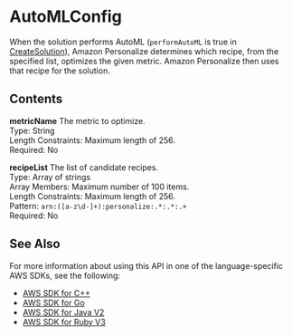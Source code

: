 # AutoMLConfig<a name="API_AutoMLConfig"></a>

When the solution performs AutoML \(`performAutoML` is true in [CreateSolution](API_CreateSolution.md)\), Amazon Personalize determines which recipe, from the specified list, optimizes the given metric\. Amazon Personalize then uses that recipe for the solution\.

## Contents<a name="API_AutoMLConfig_Contents"></a>

 **metricName**   <a name="personalize-Type-AutoMLConfig-metricName"></a>
The metric to optimize\.  
Type: String  
Length Constraints: Maximum length of 256\.  
Required: No

 **recipeList**   <a name="personalize-Type-AutoMLConfig-recipeList"></a>
The list of candidate recipes\.  
Type: Array of strings  
Array Members: Maximum number of 100 items\.  
Length Constraints: Maximum length of 256\.  
Pattern: `arn:([a-z\d-]+):personalize:.*:.*:.+`   
Required: No

## See Also<a name="API_AutoMLConfig_SeeAlso"></a>

For more information about using this API in one of the language\-specific AWS SDKs, see the following:
+  [ AWS SDK for C\+\+](https://docs.aws.amazon.com/goto/SdkForCpp/personalize-2018-05-22/AutoMLConfig) 
+  [ AWS SDK for Go](https://docs.aws.amazon.com/goto/SdkForGoV1/personalize-2018-05-22/AutoMLConfig) 
+  [ AWS SDK for Java V2](https://docs.aws.amazon.com/goto/SdkForJavaV2/personalize-2018-05-22/AutoMLConfig) 
+  [ AWS SDK for Ruby V3](https://docs.aws.amazon.com/goto/SdkForRubyV3/personalize-2018-05-22/AutoMLConfig) 